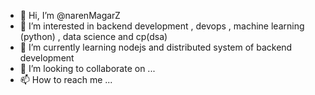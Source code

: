 - 👋 Hi, I’m @narenMagarZ
- 👀 I’m interested in backend development , devops , machine learning (python) , data science and cp(dsa) 
- 🌱 I’m currently learning nodejs and distributed system of backend development 
- 💞️ I’m looking to collaborate on ...
- 📫 How to reach me ...

<!---
narenMagarZ/narenMagarZ is a ✨ special ✨ repository because its `README.md` (this file) appears on your GitHub profile.
You can click the Preview link to take a look at your changes.
--->
